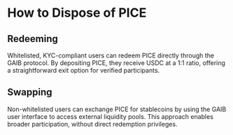 # How to Dispose of PICE

## **Redeeming**

Whitelisted, KYC-compliant users can redeem PICE directly through the GAIB protocol. By depositing PICE, they receive USDC at a 1:1 ratio, offering a straightforward exit option for verified participants.

## **Swapping**

Non-whitelisted users can exchange PICE for stablecoins by using the GAIB user interface to access external liquidity pools. This approach enables broader participation, without direct redemption privileges.
